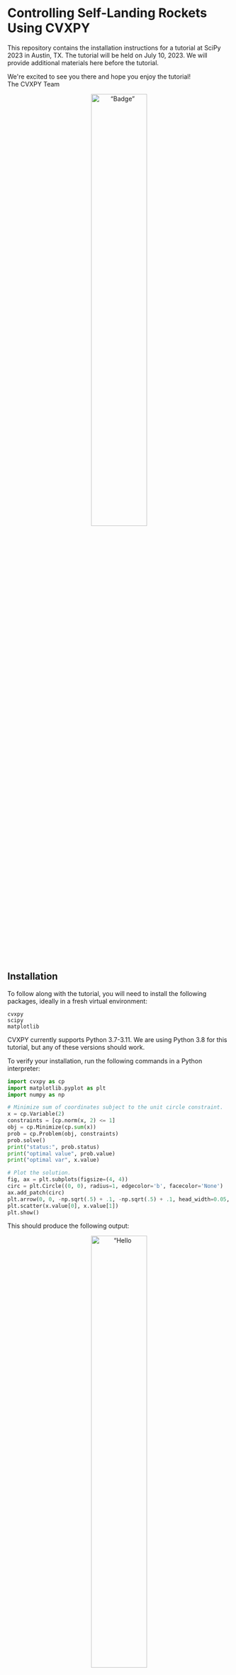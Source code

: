 # Controlling Self-Landing Rockets Using CVXPY

This repository contains the installation instructions for a tutorial at SciPy 2023 in Austin, TX. The tutorial will be held on July 10, 2023.
We will provide additional materials here before the tutorial.

We're excited to see you there and hope you enjoy the tutorial!  
The CVXPY Team

<p align="center">
<img src="media/badge.png" alt= “Badge” width="50%">
</p>


## Installation
To follow along with the tutorial, you will need to install the following packages, ideally in a fresh virtual environment:
```
cvxpy
scipy
matplotlib
```
CVXPY currently supports Python 3.7-3.11. We are using Python 3.8 for this tutorial, but any of these versions should work.

To verify your installation, run the following commands in a Python interpreter:
```py
import cvxpy as cp
import matplotlib.pyplot as plt
import numpy as np

# Minimize sum of coordinates subject to the unit circle constraint.
x = cp.Variable(2)
constraints = [cp.norm(x, 2) <= 1]
obj = cp.Minimize(cp.sum(x))
prob = cp.Problem(obj, constraints)
prob.solve()
print("status:", prob.status)
print("optimal value", prob.value)
print("optimal var", x.value)

# Plot the solution.
fig, ax = plt.subplots(figsize=(4, 4))
circ = plt.Circle((0, 0), radius=1, edgecolor='b', facecolor='None')
ax.add_patch(circ)
plt.arrow(0, 0, -np.sqrt(.5) + .1, -np.sqrt(.5) + .1, head_width=0.05, head_length=0.1)
plt.scatter(x.value[0], x.value[1])
plt.show()
```
This should produce the following output:

<p align="center">
<img src="media/hello_world.png" alt= “Hello World” width="50%">
</p>

### Binder and Codespace
You can also run the notebooks on binder or in a codespace  
[![Binder](https://mybinder.org/badge_logo.svg)](https://mybinder.org/v2/gh/cvxpy/cvxkerb/HEAD)  
[![Open in GitHub Codespaces](https://github.com/codespaces/badge.svg)](https://codespaces.new/cvxgrp/cvxmarkowitz)

### Optional: KSP
If you have the Kerbal Space Program installed, you can optionally install kRPC.
This will allow you to run the code in the `ksp_landing.py` file (will be provided during the tutorial), which uses CVXPY to control a rocket in KSP.
To use kRPC, you need the client as well as the server.
The client can be installed via pip
```
pip install krpc==0.5.3
```

For the server, you can choose from the installation options provided in the [kRPC documentation](https://krpc.github.io/krpc/getting-started.html).
In our case, we downloaded the prebuilt binaries from the [GitHub release](https://github.com/krpc/krpc/releases/tag/v0.5.2) and extracted them to the KSP `GameData` directory.
Note: Use the exact linked release for `v.0.5.2` (even though the pip install is `0.5.3`), as the `0.5.3` release does not contain the server build.
We are using KSP 1.12.5 for this tutorial.

## Tutorial outline
### [Introduction](https://github.com/cvxpy/cvxkerb/blob/main/slides/intro.pdf) [30 min]

- Explanation of the tutorial's purpose and goals
- Explanation of the importance of self-landing rockets
- A brief overview of CVXPY

### [Getting started with CVXPY](https://github.com/cvxpy/cvxkerb/blob/main/slides/cvxpy_intro.pdf) [30 min]

- A single rule for composing convex functions
- The working principles of CVXPY
- Creating a simple optimization problems

### [Formulating the rocket landing problem](https://github.com/cvxpy/cvxkerb/blob/main/slides/landing_problem.pdf) [60 min]

- Identifying the problem's parameters
- Developing the objective function and constraints
- Specifying the optimization problem in CVXPY

### [Solving the problem](https://github.com/cvxpy/cvxkerb/blob/main/notebooks/solving_the_problem_solution.ipynb) [15 min]

- Using CVXPY to solve the optimization problem
- Interpreting the results

### [The mission](https://github.com/cvxpy/cvxkerb/blob/main/slides/mission.pdf) [60 min]

- Introduction to the Kerbal Space Program and kRPC
- Using CVXPY to control a rocket in KSP
- Launch the rocket and land back on the launchpad

### [Advanced features of CVXPY](https://github.com/cvxpy/cvxkerb/blob/main/slides/advanced.pdf) [30 min]

- Performance improvements via parameters (DPP)
- Using CVXPYgen for implementations in embedded systems
- Fastest descent via quasiconvex optimization (DQCP)

### [Conclusion](https://github.com/cvxpy/cvxkerb/blob/main/slides/conclusion.pdf) [15 min]

- Recap of the tutorial's content and the importance of convex optimization and CVXPY in solving real-world problems
